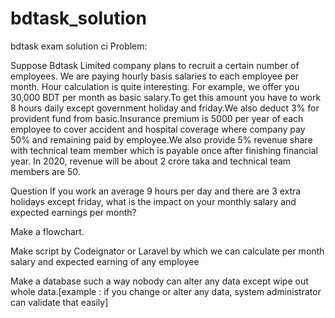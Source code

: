 # bdtask_solution
bdtask exam solution ci
Problem:

Suppose Bdtask Limited company plans to recruit a certain number of employees. We are paying hourly basis salaries to each employee per month. Hour calculation is quite interesting. For example, we offer you 30,000 BDT per month as basic salary.To get this amount you have to work 8 hours daily except government holiday and friday.We also deduct 3% for provident fund from basic.Insurance premium is 5000 per year of each employee to cover accident and hospital coverage where company pay 50% and remaining paid by employee.We also provide 5% revenue  share with technical team member which is payable once after finishing financial year. In 2020, revenue will be about 2 crore taka and technical team members are 50.

Question
If you work an average 9 hours per day and there are 3 extra holidays except friday, what is the impact on your monthly salary and expected earnings per month?


Make a flowchart.

Make script by Codeignator or Laravel by which we can calculate per month salary and expected earning of any employee

Make a database such a way nobody can alter any data except wipe out whole data.[example : if you change or alter any data, system administrator can validate that easily]
